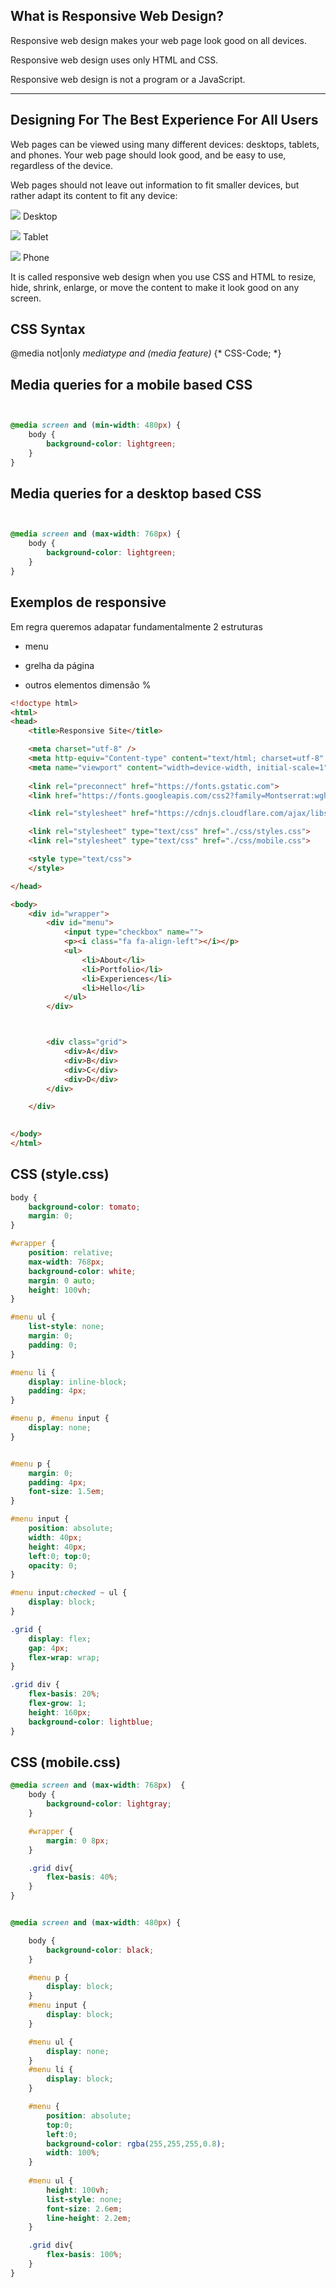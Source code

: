 What is Responsive Web Design?
------------------------------

Responsive web design makes your web page look good on all devices.

Responsive web design uses only HTML and CSS.

Responsive web design is not a program or a JavaScript.

---

Designing For The Best Experience For All Users
-----------------------------------------------

Web pages can be viewed using many different devices: desktops, tablets, and phones. Your web page should look good, and be easy to use, regardless of the device.

Web pages should not leave out information to fit smaller devices, but rather adapt its content to fit any device:

![](77BE1B6391A32BCFB981B558855B3D46.png) 
Desktop 

![](F4392B1D1AA8DFFE147A813890C5BC8F.png) 
Tablet 

![](6123D0A656B5738BC2043A370575AA2F.png) 
Phone 

It is called responsive web design when you use CSS and HTML to resize, hide, shrink, enlarge, or move the content to make it look good on any screen.

CSS Syntax
----------

@media not|only *mediatype *and* (media feature)* {*
 CSS-Code;
*}

Media queries for a mobile based CSS
------------------------------------

```css


@media screen and (min-width: 480px) {
    body {
        background-color: lightgreen;
    }
}
```

Media queries for a desktop based CSS
-------------------------------------

```css


@media screen and (max-width: 768px) {
    body {
        background-color: lightgreen;
    }
}
```

Exemplos de responsive
----------------------

Em regra queremos adapatar fundamentalmente 2 estruturas

- menu

- grelha da página

- outros elementos dimensão %

```html
<!doctype html>
<html>
<head>
    <title>Responsive Site</title>

    <meta charset="utf-8" />
    <meta http-equiv="Content-type" content="text/html; charset=utf-8" />
    <meta name="viewport" content="width=device-width, initial-scale=1" />
    
    <link rel="preconnect" href="https://fonts.gstatic.com">
    <link href="https://fonts.googleapis.com/css2?family=Montserrat:wght@100;300&display=swap" rel="stylesheet">

    <link rel="stylesheet" href="https://cdnjs.cloudflare.com/ajax/libs/font-awesome/4.7.0/css/font-awesome.min.css">

    <link rel="stylesheet" type="text/css" href="./css/styles.css">
    <link rel="stylesheet" type="text/css" href="./css/mobile.css">

    <style type="text/css">
    </style>

</head>

<body>
    <div id="wrapper">
        <div id="menu">
            <input type="checkbox" name="">
            <p><i class="fa fa-align-left"></i></p>
            <ul>
                <li>About</li>
                <li>Portfolio</li>
                <li>Experiences</li>
                <li>Hello</li>
            </ul>
        </div>



        <div class="grid">
            <div>A</div>
            <div>B</div>
            <div>C</div>
            <div>D</div>
        </div>

    </div>
   

</body>
</html>
```

CSS (style.css)
---------------

```css
body {
    background-color: tomato;
    margin: 0;
}

#wrapper {
    position: relative;
    max-width: 768px;
    background-color: white;
    margin: 0 auto;
    height: 100vh;
}

#menu ul {
    list-style: none;
    margin: 0;
    padding: 0;
}

#menu li {
    display: inline-block;
    padding: 4px;
}

#menu p, #menu input {
    display: none;
}


#menu p {
    margin: 0;
    padding: 4px;
    font-size: 1.5em;
}

#menu input {
    position: absolute;
    width: 40px;
    height: 40px;
    left:0; top:0;
    opacity: 0;
}

#menu input:checked ~ ul {
    display: block;
}

.grid {
    display: flex;
    gap: 4px;
    flex-wrap: wrap;
}

.grid div {
    flex-basis: 20%;
    flex-grow: 1;
    height: 160px;
    background-color: lightblue;
}
```

CSS (mobile.css)
----------------

```css
@media screen and (max-width: 768px)  {
	body {
		background-color: lightgray;
	}

	#wrapper {
		margin: 0 8px;
	}

	.grid div{
		flex-basis: 40%;
	}
}


@media screen and (max-width: 480px) {

	body {
		background-color: black;
	}

	#menu p {
		display: block;
	}
	#menu input {
		display: block;
	}

	#menu ul {
		display: none;
	}
	#menu li {
		display: block;
	}

	#menu {
		position: absolute;
		top:0;
		left:0;
		background-color: rgba(255,255,255,0.8);
		width: 100%;
	}
	
	#menu ul {
		height: 100vh;
		list-style: none;
		font-size: 2.6em;
		line-height: 2.2em;
	}

	.grid div{
		flex-basis: 100%;
	}
}
```